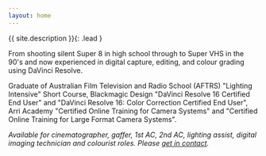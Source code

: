 ```yaml
---
layout: home
---
```


{{ site.description }}{: .lead }

From shooting silent Super 8 in high school through to Super VHS in the 90's and now experienced in digital capture, editing, and colour grading using DaVinci Resolve.

Graduate of Australian Film Television and Radio School (AFTRS) "Lighting Intensive" Short Course, Blackmagic Design "DaVinci Resolve 16 Certified End User" and "DaVinci Resolve 16: Color Correction Certified End User", Arri Academy "Certified Online Training for Camera Systems" and "Certified Online Training for Large Format Camera Systems".

_Available for cinematographer, gaffer, 1st AC, 2nd AC, lighting assist, digital imaging technician and colourist roles. Please [get in contact](/contact)._

